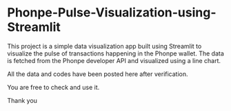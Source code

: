 # Phonpe-Pulse-Visualization-using-Streamlit

This project is a simple data visualization app built using Streamlit to visualize the pulse of transactions happening in the Phonpe wallet. The data is fetched from the Phonpe developer API and visualized using a line chart.

All the data and codes have been posted here after verification. 

You are free to check and use it. 

Thank you
